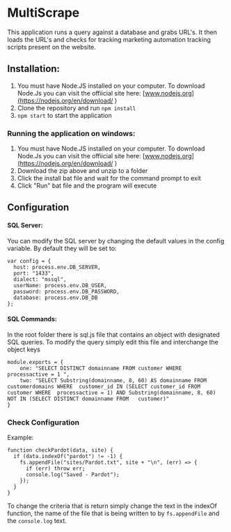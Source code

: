 # MultiScrape

This application runs a query against a database and grabs URL's. It then loads the URL's and checks for tracking marketing automation tracking scripts present on the website.

## Installation:

1) You must have Node.JS installed on your computer. To download Node.Js you can visit the offiicial site here: [www.nodejs.org](https://nodejs.org/en/download/ )
2) Clone the repository and run `npm install`
3) `npm start` to start the application

### Running the application on windows:
1) You must have Node.JS installed on your computer. To download Node.Js you can visit the offiicial site here: [www.nodejs.org](https://nodejs.org/en/download/ )
2) Download the zip above and unzip to a folder
3) Click the install bat file and wait for the command prompt to exit
4) Click "Run" bat file and the program will execute

## Configuration

#### SQL Server:
You can modify the SQL server by changing the default values in the config variable. By default they will be set to:
```
var config = {
  host: process.env.DB_SERVER,
  port: "1433",
  dialect: "mssql",
  userName: process.env.DB_USER,
  password: process.env.DB_PASSWORD,
  database: process.env.DB_DB
};
```

#### SQL Commands:
In the root folder there is sql.js file that contains an object with designated SQL queries. To modify the query simply edit this file and interchange the object keys
```
module.exports = {
    one: "SELECT DISTINCT domainname FROM customer WHERE  processactive = 1 ",
    two: "SELECT Substring(domainname, 8, 60) AS domainname FROM   customerdomains WHERE  customer_id IN (SELECT customer_id FROM customer WHERE  processactive = 1) AND Substring(domainname, 8, 60) NOT IN (SELECT DISTINCT domainname FROM   customer)"
}
```

### Check Configuration
Example:

```
function checkPardot(data, site) {
  if (data.indexOf("pardot") != -1) {
    fs.appendFile("sites/Pardot.txt", site + "\n", (err) => {
      if (err) throw err;
      console.log("Saved - Pardot");
    });
  }
}
```

To change the criteria that is return simply change the text in the indexOf function, the name of the file that is being written to by `fs.appendFile` and the `console.log` text.
